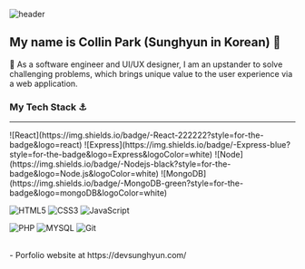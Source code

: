 ![header](https://capsule-render.vercel.app/api?type=waving&color=gradient&height=200&section=header&text=Collin%20Park&fontSize=50&animation=fadeIn&fontAlignY=38&desc=Beating%20the%20challenging%20problems&descAlignY=50&descAlign=50)
</br>
## My name is Collin Park (Sunghyun in Korean) 👋

🌱 As a software engineer and UI/UX designer, I am an upstander to solve challenging problems, which brings unique value to the user experience via a web application.

### My Tech Stack ⚓
<hr />
![React](https://img.shields.io/badge/-React-222222?style=for-the-badge&logo=react)
![Express](https://img.shields.io/badge/-Express-blue?style=for-the-badge&logo=Express&logoColor=white)
![Node](https://img.shields.io/badge/-Nodejs-black?style=for-the-badge&logo=Node.js&logoColor=white)
![MongoDB](https://img.shields.io/badge/-MongoDB-green?style=for-the-badge&logo=mongoDB&logoColor=white)

![HTML5](https://img.shields.io/badge/-HTML5-F05032?style=for-the-badge&logo=html5&logoColor=ffffff)
![CSS3](https://img.shields.io/badge/-CSS3-007ACC?style=for-the-badge&logo=css3)
![JavaScript](https://img.shields.io/badge/-JavaScript-%23F7DF1C?style=for-the-badge&logo=javascript&logoColor=FFF&color=%23FFCE5A)

![PHP](https://img.shields.io/badge/-PHP-purple?style=for-the-badge&logo=PHP&logoColor=white)
![MYSQL](https://img.shields.io/badge/-MY_SQL-green?style=for-the-badge&logo=mysql&logoColor=ffffff)
![Git](https://img.shields.io/badge/-Git-F05032?style=for-the-badge&logo=git&logoColor=ffffff)

</br>
- Porfolio website at https://devsunghyun.com/

